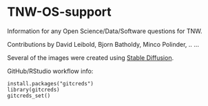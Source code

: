 # TNW-OS-support

Information for any Open Science/Data/Software questions for TNW.

Contributions by David Leibold, Bjorn Batholdy, Minco Polinder, .. ...

Several of the images were created using [Stable Diffusion](https://huggingface.co/spaces/stabilityai/stable-diffusion).

GitHub/RStudio workflow info:

```         
install.packages("gitcreds") 
library(gitcreds) 
gitcreds_set()
```
